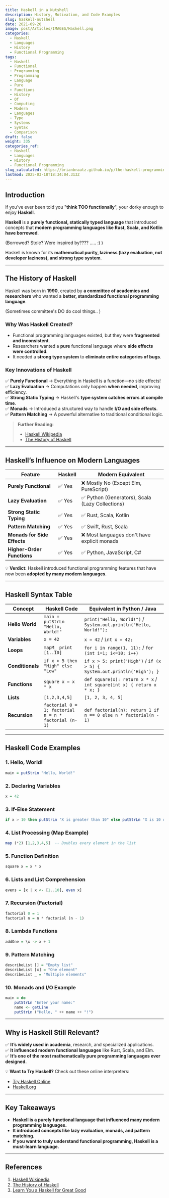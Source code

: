 ```yaml
---
title: Haskell in a Nutshell
description: History, Motivation, and Code Examples
slug: haskell-nutshell
date: 2021-09-20
image: post/Articles/IMAGES/Haskell.png
categories:
  - Haskell
  - Languages
  - History
  - Functional Programming
tags:
  - Haskell
  - Functional
  - Programming
  - Programming
  - Language
  - Pure
  - Functions
  - History
  - Of
  - Computing
  - Modern
  - Languages
  - Type
  - Systems
  - Syntax
  - Comparison
draft: false
weight: 335
categories_ref:
  - Haskell
  - Languages
  - History
  - Functional Programming
slug_calculated: https://brianbraatz.github.io/p/the-haskell-programming-language:-history-motivation-relationship-to-modern-languages-and-10-code-examples
lastmod: 2025-03-18T18:34:04.313Z
---
```

<!--

# The Haskell Programming Language: History, Motivation, Relationship to Modern Languages, and 10 Code Examples
-->

## Introduction

If you've ever been told you "**think TOO functionally**", your dorky enough to enjoy **Haskell**.

**Haskell** is a **purely functional, statically typed language** that introduced concepts that **modern programming languages like Rust, Scala, and Kotlin have borrowed**.

(Borrowed? Stole? Were inspired by???? ..... :) )

Haskell is known for its **mathematical purity, laziness (lazy evaluation, not developer laziness), and strong type system**.

<!-- 
This article will cover:  

- The **history and motivation** behind Haskell.  
- How it influenced **modern programming languages**.  
- **10 real code examples** of Haskell in action.  
- A **table of Haskell syntax** compared to modern languages.  
-->

***

## The History of Haskell

Haskell was born in **1990**, created by **a committee of academics and researchers** who wanted a **better, standardized functional programming language**.

(Sometimes committee's DO do cool things.. )

### **Why Was Haskell Created?**

* Functional programming languages existed, but they were **fragmented and inconsistent**.
* Researchers wanted a **pure** functional language where **side effects were controlled**.
* It needed a **strong type system** to **eliminate entire categories of bugs**.

### **Key Innovations of Haskell**

✅ **Purely Functional** → Everything in Haskell is a function—no side effects!\
✅ **Lazy Evaluation** → Computations only happen **when needed**, improving efficiency.\
✅ **Strong Static Typing** → Haskell's **type system catches errors at compile time**.\
✅ **Monads** → Introduced a structured way to handle **I/O and side effects**.\
✅ **Pattern Matching** → A powerful alternative to traditional conditional logic.

> **Further Reading:**
>
> * [Haskell Wikipedia](https://en.wikipedia.org/wiki/Haskell_\(programming_language\))
> * [The History of Haskell](https://www.haskell.org/)

***

## Haskell’s Influence on Modern Languages

| Feature                     | Haskell | Modern Equivalent                               |
| --------------------------- | ------- | ----------------------------------------------- |
| **Purely Functional**       | ✅ Yes   | ❌ Mostly No (Except Elm, PureScript)            |
| **Lazy Evaluation**         | ✅ Yes   | ✅ Python (Generators), Scala (Lazy Collections) |
| **Strong Static Typing**    | ✅ Yes   | ✅ Rust, Scala, Kotlin                           |
| **Pattern Matching**        | ✅ Yes   | ✅ Swift, Rust, Scala                            |
| **Monads for Side Effects** | ✅ Yes   | ❌ Most languages don't have explicit monads     |
| **Higher-Order Functions**  | ✅ Yes   | ✅ Python, JavaScript, C#                        |

💡 **Verdict:** Haskell introduced functional programming features that have now been **adopted by many modern languages**.

***

## Haskell Syntax Table

| Concept          | Haskell Code                                         | Equivalent in Python / Java                                              |
| ---------------- | ---------------------------------------------------- | ------------------------------------------------------------------------ |
| **Hello World**  | `main = putStrLn "Hello, World!"`                    | `print("Hello, World!")` / `System.out.println("Hello, World!");`        |
| **Variables**    | `x = 42`                                             | `x = 42` / `int x = 42;`                                                 |
| **Loops**        | `mapM_ print [1..10]`                                | `for i in range(1, 11):` / `for (int i=1; i<=10; i++)`                   |
| **Conditionals** | `if x > 5 then "High" else "Low"`                    | `if x > 5: print('High')` / `if (x > 5) { System.out.println('High'); }` |
| **Functions**    | `square x = x * x`                                   | `def square(x): return x * x` / `int square(int x) { return x * x; }`    |
| **Lists**        | `[1,2,3,4,5]`                                        | `[1, 2, 3, 4, 5]`                                                        |
| **Recursion**    | `factorial 0 = 1; factorial n = n * factorial (n-1)` | `def factorial(n): return 1 if n == 0 else n * factorial(n - 1)`         |

***

## Haskell Code Examples

### **1. Hello, World!**

```haskell
main = putStrLn "Hello, World!"
```

### **2. Declaring Variables**

```haskell
x = 42
```

### **3. If-Else Statement**

```haskell
if x > 10 then putStrLn "X is greater than 10" else putStrLn "X is 10 or less"
```

### **4. List Processing (Map Example)**

```haskell
map (*2) [1,2,3,4,5]  -- Doubles every element in the list
```

### **5. Function Definition**

```haskell
square x = x * x
```

### **6. Lists and List Comprehension**

```haskell
evens = [x | x <- [1..10], even x]
```

### **7. Recursion (Factorial)**

```haskell
factorial 0 = 1
factorial n = n * factorial (n - 1)
```

### **8. Lambda Functions**

```haskell
addOne = \x -> x + 1
```

### **9. Pattern Matching**

```haskell
describeList [] = "Empty list"
describeList [x] = "One element"
describeList _ = "Multiple elements"
```

### **10. Monads and I/O Example**

```haskell
main = do
    putStrLn "Enter your name:"
    name <- getLine
    putStrLn ("Hello, " ++ name ++ "!")
```

***

## Why is Haskell Still Relevant?

✅ **It’s widely used in academia**, research, and specialized applications.\
✅ **It influenced modern functional languages** like Rust, Scala, and Elm.\
✅ **It’s one of the most mathematically pure programming languages ever designed.**

💡 **Want to Try Haskell?** Check out these online interpreters:

* [Try Haskell Online](https://repl.it/languages/haskell)
* [Haskell.org](https://www.haskell.org/)

***

## Key Takeaways

* **Haskell is a purely functional language that influenced many modern programming languages.**
* **It introduced concepts like lazy evaluation, monads, and pattern matching.**
* **If you want to truly understand functional programming, Haskell is a must-learn language.**

***

## References

1. [Haskell Wikipedia](https://en.wikipedia.org/wiki/Haskell_\(programming_language\))
2. [The History of Haskell](https://www.haskell.org/)
3. [Learn You a Haskell for Great Good](http://learnyouahaskell.com/)
